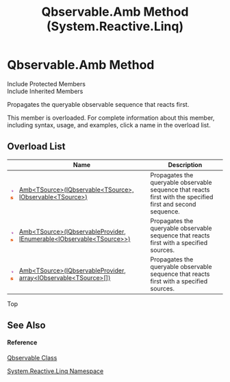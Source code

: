 ﻿---
title: Qbservable.Amb Method  (System.Reactive.Linq)
TOCTitle: Amb Method
ms:assetid: Overload:System.Reactive.Linq.Qbservable.Amb
ms:mtpsurl: https://msdn.microsoft.com/en-us/library/system.reactive.linq.qbservable.amb(v=VS.103)
ms:contentKeyID: 36068795
ms.date: 06/28/2011
mtps_version: v=VS.103
f1_keywords:
- System.Reactive.Linq.Qbservable.Amb
- System.Reactive.Linq.Qbservable.Amb``1
dev_langs:
- CSharp
- JScript
- VB
- FSharp
---

# Qbservable.Amb Method

Include Protected Members  
Include Inherited Members  

Propagates the queryable observable sequence that reacts first.

This member is overloaded. For complete information about this member, including syntax, usage, and examples, click a name in the overload list.

## Overload List

<table>
<thead>
<tr class="header">
<th> </th>
<th>Name</th>
<th>Description</th>
</tr>
</thead>
<tbody>
<tr class="odd">
<td><img src="images\Hh303103.pubmethod(en-us,VS.103).gif" title="Public method" alt="Public method" /><img src="images\Hh244319.static(en-us,VS.103).gif" title="Static member" alt="Static member" /></td>
<td><a href="https://msdn.microsoft.com/en-us/library/m:system.reactive.linq.qbservable.amb%60%601(system.reactive.linq.iqbservable%7b%60%600%7d%2csystem.iobservable%7b%60%600%7d)(v=VS.103)">Amb&lt;TSource&gt;(IQbservable&lt;TSource&gt;, IObservable&lt;TSource&gt;)</a></td>
<td>Propagates the queryable observable sequence that reacts first with the specified first and second sequence.</td>
</tr>
<tr class="even">
<td><img src="images\Hh303103.pubmethod(en-us,VS.103).gif" title="Public method" alt="Public method" /><img src="images\Hh244319.static(en-us,VS.103).gif" title="Static member" alt="Static member" /></td>
<td><a href="https://msdn.microsoft.com/en-us/library/m:system.reactive.linq.qbservable.amb%60%601(system.reactive.linq.iqbservableprovider%2csystem.collections.generic.ienumerable%7bsystem.iobservable%7b%60%600%7d%7d)(v=VS.103)">Amb&lt;TSource&gt;(IQbservableProvider, IEnumerable&lt;IObservable&lt;TSource&gt;&gt;)</a></td>
<td>Propagates the queryable observable sequence that reacts first with a specified sources.</td>
</tr>
<tr class="odd">
<td><img src="images\Hh303103.pubmethod(en-us,VS.103).gif" title="Public method" alt="Public method" /><img src="images\Hh244319.static(en-us,VS.103).gif" title="Static member" alt="Static member" /></td>
<td><a href="https://msdn.microsoft.com/en-us/library/m:system.reactive.linq.qbservable.amb%60%601(system.reactive.linq.iqbservableprovider%2csystem.iobservable%7b%60%600%7d%5b%5d)(v=VS.103)">Amb&lt;TSource&gt;(IQbservableProvider, array&lt;IObservable&lt;TSource&gt;[])</a></td>
<td>Propagates the queryable observable sequence that reacts first with a specified sources.</td>
</tr>
</tbody>
</table>

Top

## See Also

#### Reference

[Qbservable Class](hh211693\(v=vs.103\).md)

[System.Reactive.Linq Namespace](hh211929\(v=vs.103\).md)

